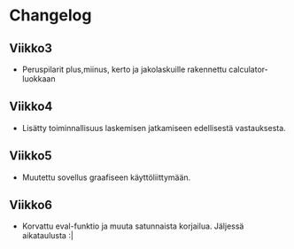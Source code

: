 # Changelog

## Viikko3

- Peruspilarit plus,miinus, kerto ja jakolaskuille rakennettu calculator-luokkaan

## Viikko4

- Lisätty toiminnallisuus laskemisen jatkamiseen edellisestä vastauksesta.

## Viikko5

- Muutettu sovellus graafiseen käyttöliittymään.

## Viikko6

- Korvattu eval-funktio ja muuta satunnaista korjailua. Jäljessä aikataulusta :|

